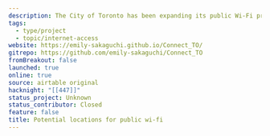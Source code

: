 ```yaml
---
description: The City of Toronto has been expanding its public Wi-Fi program in spaces such as community centres and community housing. As the City looks to further implement its free Wi-Fi program, interviews with community stakeholders have emphasized the need for Wi-Fi connectivity in third spaces, such as public parks.
tags: 
  - type/project
  - topic/internet-access
website: https://emily-sakaguchi.github.io/Connect_TO/
gitrepo: https://github.com/emily-sakaguchi/Connect_TO
fromBreakout: false
launched: true
online: true
source: airtable original
hacknight: "[[447]]"
status_project: Unknown
status_contributor: Closed
feature: false
title: Potential locations for public wi-fi
---
```

